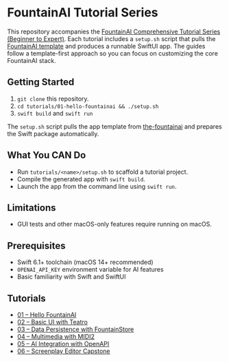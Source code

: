 # FountainAI Tutorial Series

This repository accompanies the [FountainAI Comprehensive Tutorial Series (Beginner to Expert)](./FountainAI%20Comprehensive%20Tutorial%20Series%20(Beginner%20to%20Expert).pdf). Each tutorial includes a `setup.sh` script that pulls the [FountainAI template](https://github.com/Fountain-Coach/the-fountainai) and produces a runnable SwiftUI app. The guides follow a template-first approach so you can focus on customizing the core FountainAI stack.

## Getting Started

1. `git clone` this repository.
2. `cd tutorials/01-hello-fountainai && ./setup.sh`
3. `swift build` and `swift run`

The `setup.sh` script pulls the app template from [the-fountainai](https://github.com/Fountain-Coach/the-fountainai) and prepares the Swift package automatically.

## What You CAN Do

- Run `tutorials/<name>/setup.sh` to scaffold a tutorial project.
- Compile the generated app with `swift build`.
- Launch the app from the command line using `swift run`.

## Limitations

- GUI tests and other macOS-only features require running on macOS.

## Prerequisites

- Swift 6.1+ toolchain (macOS 14+ recommended)
- `OPENAI_API_KEY` environment variable for AI features
- Basic familiarity with Swift and SwiftUI

## Tutorials

- [01 – Hello FountainAI](tutorials/01-hello-fountainai/README.md)
- [02 – Basic UI with Teatro](tutorials/02-basic-ui-teatro/README.md)
- [03 – Data Persistence with FountainStore](tutorials/03-data-persistence-fountainstore/README.md)
- [04 – Multimedia with MIDI2](tutorials/04-multimedia-midi2/README.md)
- [05 – AI Integration with OpenAPI](tutorials/05-ai-integration-openapi/README.md)
- [06 – Screenplay Editor Capstone](tutorials/06-screenplay-editor-capstone/README.md)

